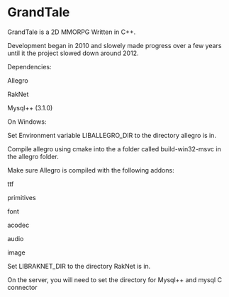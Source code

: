GrandTale
=========

GrandTale is a 2D MMORPG Written in C++. 

Development began in 2010 and slowely made progress over a few years until it the project slowed down around 2012.


Dependencies:

Allegro

RakNet

Mysql++ (3.1.0)


On Windows:

Set Environment variable LIBALLEGRO_DIR to the directory allegro is in.

Compile allegro using cmake into the a folder called build-win32-msvc in the allegro folder.

Make sure Allegro is compiled with the following addons:

ttf

primitives

font

acodec

audio

image

Set LIBRAKNET_DIR to the directory RakNet is in.

On the server, you will need to set the directory for Mysql++ and mysql C connector